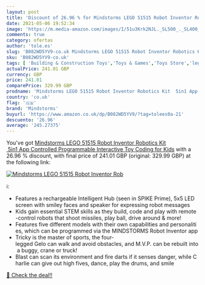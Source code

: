 ```yaml
---
layout: post
title: 'Discount of 26.96 % for Mindstorms LEGO 51515 Robot Inventor Rob'
date: 2021-05-06 19:52:34
image: 'https://m.media-amazon.com/images/I/51u3Krk2NJL._SL500_._SL400_.jpg'
comments: true
category: ofertas
author: 'tole.es'
slug: 'B082WD5YV9-co.uk Mindstorms LEGO 51515 Robot Inventor Robotics Kit 5in1...'
sku: 'B082WD5YV9-co.uk'
tags: [ 'Building & Construction Toys','Toys & Games','Toys Store','lego','mindstorms', ]
actualPrice: 241.01 GBP
currency: GBP
price: 241.01
comparePrice: 329.99 GBP
prodname: 'Mindstorms LEGO 51515 Robot Inventor Robotics Kit  5in1 App Controlled Programmable Interactive Toy Coding for Kids'
country: 'co.uk'
flag: '🇬🇧'
brand: 'Mindstorms'
buyurl: 'https://www.amazon.co.uk/dp/B082WD5YV9/?tag=tolees0a-21'
descuento: '26.96'
average: '245.27375'
---
```


You've got [Mindstorms LEGO 51515 Robot Inventor Robotics Kit  5in1 App Controlled Programmable Interactive Toy Coding for Kids](https://www.amazon.co.uk/dp/B082WD5YV9/?tag=tolees0a-21) with a  26.96 % discount, with final price of 241.01 GBP (original: 329.99 GBP) at the following link:

[![Mindstorms LEGO 51515 Robot Inventor Rob](https://m.media-amazon.com/images/I/51u3Krk2NJL._SL500_._SL400_.jpg)](https://www.amazon.co.uk/dp/B082WD5YV9/?tag=tolees0a-21)

ℹ️:

- Features a rechargeable Intelligent Hub (seen in SPIKE Prime), 5x5 LED screen with smiley faces and speaker for expressing robot messages
- Kids gain essential STEM skills as they build, code and play with remote-control robots that shoot missiles, play ball, drive around & more!
- Features five different models with their own capabilities and personalities, which can be programmed via the MINDSTORMS Robot Inventor app
- Tricky is the master of sports, the four-legged Gelo can walk and avoid obstacles, and M.V.P. can be rebuilt into a buggy, crane or truck!
- Blast can scan its environment and fire darts if it senses danger, while Charlie can give out high fives, dance, play the drums, and smile

[🛒 Check the deal!!](https://www.amazon.co.uk/dp/B082WD5YV9/?tag=tolees0a-21)
